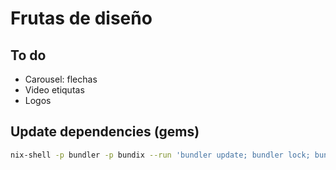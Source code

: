 # Frutas de diseño

## To do

- Carousel: flechas
- Video etiqutas
- Logos 

## Update dependencies (gems)

```bash
nix-shell -p bundler -p bundix --run 'bundler update; bundler lock; bundler package --no-install --path vendor; bundix; rm -rf vendor'
```
